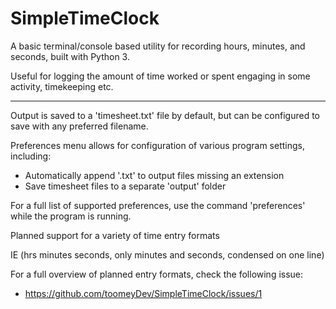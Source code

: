 # SimpleTimeClock
A basic terminal/console based utility for recording hours, minutes, and seconds,
built with Python 3.

Useful for logging the amount of time worked or spent engaging in some activity,
timekeeping etc.
<hr>
Output is saved to a 'timesheet.txt' file by default, but can be configured
to save with any preferred filename.

Preferences menu allows for configuration of various program settings, 
including:
- Automatically append '.txt' to output files missing an extension
- Save timesheet files to a separate 'output' folder

For a full list of supported preferences, use the command 'preferences'
while the program is running.

Planned support for a variety of time entry formats 

IE (hrs minutes seconds, only minutes and seconds, condensed on one line)

For a full overview of planned entry formats, check the following issue: 
- https://github.com/toomeyDev/SimpleTimeClock/issues/1

